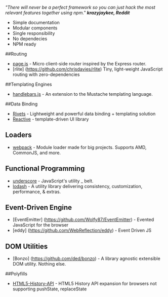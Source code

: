 *"There will never be a perfect framework so you can just hack the most relevant features together using npm."
__krazyjaykee, Reddit__*

- Simple documentation
- Modular components
- Single responsibility
- No dependecies
- NPM ready

##Routing
- [page.js](https://github.com/visionmedia/page.js) - Micro client-side router inspired by the Express router.
- [rlite] (https://github.com/chrisdavies/rlite) Tiny, light-weight JavaScript routing with zero-dependencies

##Templating Engines
- [handlebars.js](https://github.com/wycats/handlebars.js/) - An extension to the Mustache templating language.

##Data Binding
- [Rivets](http://rivetsjs.com/) - Lightweight and powerful data binding + templating solution
- [Reactive](http://www.ractivejs.org/) - template-driven UI library

## Loaders
* [webpack](https://github.com/webpack/webpack) - Module loader made for big projects. Supports AMD, CommonJS, and more.

## Functional Programming
* [underscore](https://github.com/jashkenas/underscore) - JavaScript's utility _ belt.
* [lodash](https://github.com/lodash/lodash) - A utility library delivering consistency, customization, performance, & extras.

## Event-Driven Engine
- [EventEmitter] (https://github.com/Wolfy87/EventEmitter) - Evented JavaScript for the browser
- [eddy] (https://github.com/WebReflection/eddy) - Event Driven JS

## DOM Utilities
- [Bonzo] (https://github.com/ded/bonzo) - A library agnostic extensible DOM utility. Nothing else.

##Polyfills
- [HTML5-History-API](https://github.com/devote/HTML5-History-API) - HTML5 History API expansion for browsers not supporting pushState, replaceState
